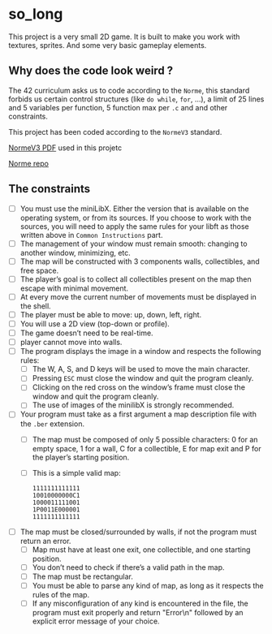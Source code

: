 # so_long

This project is a very small 2D game. It is built to make you work with textures, sprites. And some very basic gameplay elements.

## Why does the code look weird ?

The 42 curriculum asks us to code according to the `Norme`, this standard forbids us certain control structures (like `do while`, `for`, ...), a limit of 25 lines and 5 variables per function, 5 function max per `.c` and and other constraints.

This project has been coded according to the `NormeV3` standard.

[NormeV3 PDF](https://github.com/42School/norminette) used in this projetc

[Norme repo](https://github.com/42School/norminette)

## The constraints

* [ ] You must use the miniLibX. Either the version that is available on the operating system, or from its sources. If you choose to work with the sources, you will need to apply the same rules for your libft as those written above in `Common Instructions` part.
* [ ] The management of your window must remain smooth: changing to another window, minimizing, etc.
* [ ] The map will be constructed with 3 components walls, collectibles, and free space.
* [ ] The player’s goal is to collect all collectibles present on the map then escape with minimal movement.
* [ ] At every move the current number of movements must be displayed in the shell.
* [ ] The player must be able to move: up, down, left, right.
* [ ] You will use a 2D view (top-down or profile).
* [ ] The game doesn’t need to be real-time.
* [ ] player cannot move into walls.
* [ ] The program displays the image in a window and respects the following rules:
  * [ ] The W, A, S, and D keys will be used to move the main character.
  * [ ] Pressing `ESC` must close the window and quit the program cleanly.
  * [ ] Clicking on the red cross on the window’s frame must close the window and quit the program cleanly.
  * [ ] The use of images of the minilibX is strongly recommended.
* [ ] Your program must take as a first argument a map description file with the `.ber` extension.
  * [ ] The map must be composed of only 5 possible characters: 0 for an empty space, 1 for a wall, C for a collectible, E for map exit and P for the player’s starting position.
  * [ ] This is a simple valid map:

    ```ber
    1111111111111
    10010000000C1
    1000011111001
    1P0011E000001
    1111111111111
    ```

* [ ] The map must be closed/surrounded by walls, if not the program must return an error.
  * [ ] Map must have at least one exit, one collectible, and one starting position.
  * [ ] You don’t need to check if there’s a valid path in the map.
  * [ ] The map must be rectangular.
  * [ ] You must be able to parse any kind of map, as long as it respects the rules of the map.
  * [ ] If any misconfiguration of any kind is encountered in the file, the program must exit properly and return "Error\n" followed by an explicit error message of your choice.
